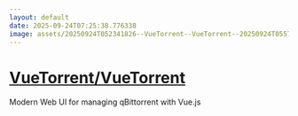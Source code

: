 ```yaml
---
layout: default
date: 2025-09-24T07:25:38.776338
image: assets/20250924T052341826--VueTorrent--VueTorrent--20250924T055740058--cropped.png
---
```


# [VueTorrent/VueTorrent](https://github.com/VueTorrent/VueTorrent)

Modern Web UI for managing qBittorrent with Vue.js
